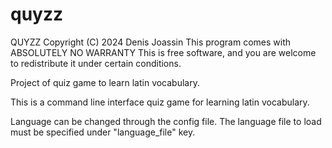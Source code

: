 # quyzz

QUYZZ Copyright (C) 2024 Denis Joassin
This program comes with ABSOLUTELY NO WARRANTY
This is free software, and you are welcome to redistribute it
under certain conditions.


Project of quiz game to learn latin vocabulary.

This is a command line interface quiz game for learning latin vocabulary.

Language can be changed through the config file. The language file to load must be specified under "language_file" key. 
